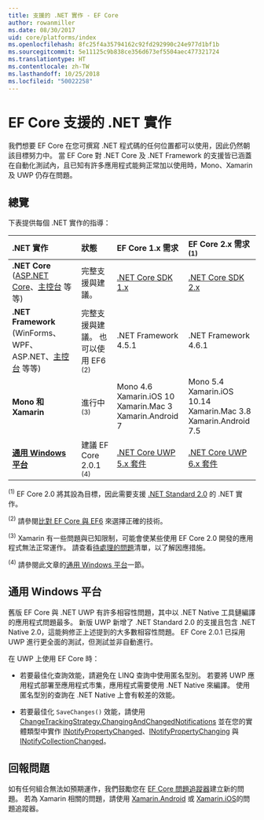 ```yaml
---
title: 支援的 .NET 實作 - EF Core
author: rowanmiller
ms.date: 08/30/2017
uid: core/platforms/index
ms.openlocfilehash: 8fc25f4a35794162c92fd292990c24e977d1bf1b
ms.sourcegitcommit: 5e11125c9b838ce356d673ef5504aec477321724
ms.translationtype: HT
ms.contentlocale: zh-TW
ms.lasthandoff: 10/25/2018
ms.locfileid: "50022258"
---
```

# <a name="net-implementations-supported-by-ef-core"></a>EF Core 支援的 .NET 實作

我們想要 EF Core 在您可撰寫 .NET 程式碼的任何位置都可以使用，因此仍然朝該目標努力中。 當 EF Core 對 .NET Core 及 .NET Framework 的支援皆已涵蓋在自動化測試內，且已知有許多應用程式能夠正常加以使用時，Mono、Xamarin 及 UWP 仍存在問題。

## <a name="overview"></a>總覽

下表提供每個 .NET 實作的指導：

| .NET 實作                                                                                                  | 狀態                                                             | EF Core 1.x 需求                                                                                | EF Core 2.x 需求 <sup>(1)</sup>                                                                 |
|:---------------------------------------------------------------------------------------------------------------------|:-------------------------------------------------------------------|:--------------------------------------------------------------------------------------------------------|:--------------------------------------------------------------------------------------------------------|
| **.NET Core** ([ASP.NET Core](../get-started/aspnetcore/index.md)、[主控台](../get-started/netcore/index.md) 等等) | 完整支援與建議。                                    | [.NET Core SDK 1.x](https://www.microsoft.com/net/core/)                                                | [.NET Core SDK 2.x](https://www.microsoft.com/net/core/)                                                |
| **.NET Framework** (WinForms、WPF、ASP.NET、[主控台](../get-started/full-dotnet/index.md) 等等)                    | 完整支援與建議。 也可以使用 EF6 <sup>(2)</sup> | .NET Framework 4.5.1                                                                                    | .NET Framework 4.6.1                                                                                    |
| **Mono 和 Xamarin**                                                                                                   | 進行中 <sup>(3)</sup>                                         | Mono 4.6 <br/> Xamarin.iOS 10 <br/> Xamarin.Mac 3 <br/> Xamarin.Android 7                               | Mono 5.4 <br/> Xamarin.iOS 10.14 <br/> Xamarin.Mac 3.8 <br/> Xamarin.Android 7.5                        |
| [**通用 Windows 平台**](../get-started/uwp/index.md)                                                        | 建議 EF Core 2.0.1 <sup>(4)</sup>                           | [.NET Core UWP 5.x 套件](https://www.nuget.org/packages/Microsoft.NETCore.UniversalWindowsPlatform/) | [.NET Core UWP 6.x 套件](https://www.nuget.org/packages/Microsoft.NETCore.UniversalWindowsPlatform/) |

<sup>(1)</sup> EF Core 2.0 將其設為目標，因此需要支援 [.NET Standard 2.0](https://docs.microsoft.com/dotnet/standard/net-standard) 的 .NET 實作。

<sup>(2)</sup> 請參閱[比對 EF Core 與 EF6](../../efcore-and-ef6/index.md) 來選擇正確的技術。

<sup>(3)</sup> Xamarin 有一些問題與已知限制，可能會使某些使用 EF Core 2.0 開發的應用程式無法正常運作。 請查看[待處理的問題](https://github.com/aspnet/entityframeworkCore/issues?q=is%3Aopen+is%3Aissue+label%3Aarea-xamarin)清單，以了解因應措施。

<sup>(4)</sup> 請參閱此文章的[通用 Windows 平台](#universal-windows-platform)一節。

## <a name="universal-windows-platform"></a>通用 Windows 平台

舊版 EF Core 與 .NET UWP 有許多相容性問題，其中以 .NET Native 工具鏈編譯的應用程式問題最多。 新版 UWP 新增了 .NET Standard 2.0 的支援且包含 .NET Native 2.0，這能夠修正上述提到的大多數相容性問題。 EF Core 2.0.1 已採用 UWP 進行更全面的測試，但測試並非自動進行。

在 UWP 上使用 EF Core 時：

* 若要最佳化查詢效能，請避免在 LINQ 查詢中使用匿名型別。 若要將 UWP 應用程式部署至應用程式市集，應用程式需要使用 .NET Native 來編譯。 使用匿名型別的查詢在 .NET Native 上會有較差的效能。

* 若要最佳化 `SaveChanges()` 效能，請使用 [ChangeTrackingStrategy.ChangingAndChangedNotifications](/dotnet/api/microsoft.entityframeworkcore.changetrackingstrategy) 並在您的實體類型中實作 [INotifyPropertyChanged](https://msdn.microsoft.com/library/system.componentmodel.inotifypropertychanged.aspx)、[INotifyPropertyChanging](https://msdn.microsoft.com/library/system.componentmodel.inotifypropertychanging.aspx) 與 [INotifyCollectionChanged](https://msdn.microsoft.com/library/system.collections.specialized.inotifycollectionchanged.aspx)。

## <a name="report-issues"></a>回報問題

如有任何組合無法如預期運作，我們鼓勵您在 [EF Core 問題追蹤器](https://github.com/aspnet/entityframeworkcore/issues/new)建立新的問題。 若為 Xamarin 相關的問題，請使用 [Xamarin.Android](https://github.com/xamarin/xamarin-android/issues/new) 或 [Xamarin.iOS](https://github.com/xamarin/xamarin-macios/issues/new)的問題追蹤器。
